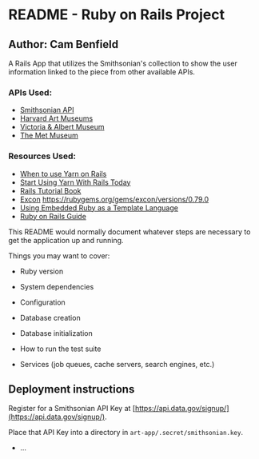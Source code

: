 # README - Ruby on Rails Project
## Author: Cam Benfield

A Rails App that utilizes the Smithsonian's collection to show the user information linked to the piece from other available APIs.

### APIs Used:
 - [Smithsonian API](https://github.com/Smithsonian/OpenAccess)
 - [Harvard Art Museums](https://www.programmableweb.com/api/harvard-art-museums)
 - [Victoria & Albert Museum](https://www.programmableweb.com/api/victoria-albert-museum-rest-api)
 - [The Met Museum](https://www.programmableweb.com/api/metropolitan-museum-art-met-collection-rest-api-v10)

### Resources Used:
 - [When to use Yarn on Rails](https://dev.to/mbackermann/how-and-when-to-use-yarn-on-rails-3jm4)
 - [Start Using Yarn With Rails Today](https://nithinbekal.com/posts/yarn-rails/)
 - [Rails Tutorial Book](https://www.railstutorial.org/book/beginning#sec-development_environment)
 - [Excon](https://github.com/excon/excon#getting-started) https://rubygems.org/gems/excon/versions/0.79.0
 - [Using Embedded Ruby as a Template Language](https://levelup.gitconnected.com/use-embedded-ruby-as-a-template-language-85a85202f26f)
 - [Ruby on Rails Guide](https://guides.rubyonrails.org/layouts_and_rendering.html#rendering-by-default-convention-over-configuration-in-action)


This README would normally document whatever steps are necessary to get the
application up and running.

Things you may want to cover:

* Ruby version

* System dependencies

* Configuration

* Database creation

* Database initialization

* How to run the test suite

* Services (job queues, cache servers, search engines, etc.)

## Deployment instructions

Register for a Smithsonian API Key at [https://api.data.gov/signup/](https://api.data.gov/signup/).

Place that API Key into a directory in ``art-app/.secret/smithsonian.key``.

* ...
